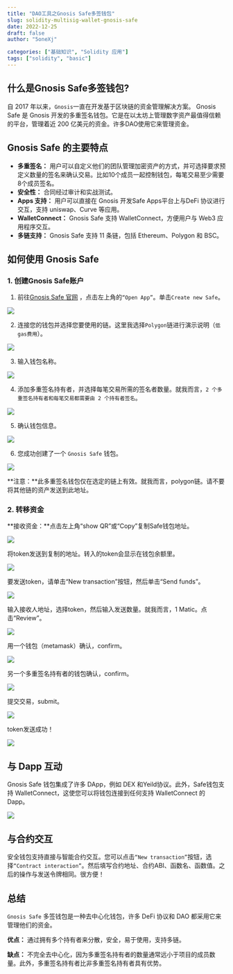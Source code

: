 ```yaml
---
title: "DAO工具之Gnosis Safe多签钱包"
slug: solidity-multisig-wallet-gnosis-safe
date: 2022-12-25
draft: false
author: "5oneXj"

categories: ["基础知识", "Solidity 应用"]
tags: ["solidity", "basic"]
---
```


## 什么是Gnosis Safe多签钱包?

自 2017 年以来，`Gnosis`一直在开发基于区块链的资金管理解决方案。 Gnosis Safe 是 Gnosis 开发的多重签名钱包。它是在以太坊上管理数字资产最值得信赖的平台，管理着近 200 亿美元的资金。许多DAO使用它来管理资金。

## Gnosis Safe 的主要特点

- **多重签名：** 用户可以自定义他们的团队管理加密资产的方式，并可选择要求预定义数量的签名来确认交易。比如10个成员一起控制钱包，每笔交易至少需要8个成员签名。
- **安全性：** 合同经过审计和实战测试。
- **Apps 支持：** 用户可以直接在 Gnosis 开发Safe Apps平台上与DeFi 协议进行交互，支持 uniswap、Curve 等应用。
- **WalletConnect：** Gnosis Safe 支持 WalletConnect，方便用户与 Web3 应用程序交互。
- **多链支持：** Gnosis Safe 支持 11 条链，包括 Ethereum、Polygon 和 BSC。

## 如何使用 Gnosis Safe

### 1. 创建Gnosis Safe账户

1. 前往[Gnosis Safe 官网](https://gnosis-safe.io) ，点击左上角的`“Open App”`。单击`Create new Safe`。

![](https://raw.githubusercontent.com/jollysone/Picture-Library/master/blog/202303052359694.png)

2. 连接您的钱包并选择您要使用的链。这里我选择`Polygon`链进行演示说明（`低gas费用`）。

![](https://raw.githubusercontent.com/jollysone/Picture-Library/master/blog/202303052359353.png)

3. 输入钱包名称。

![](https://raw.githubusercontent.com/jollysone/Picture-Library/master/blog/202303060001707.png)

4. 添加多重签名持有者，并选择每笔交易所需的签名者数量。就我而言，`2 个多重签名持有者和每笔交易都需要由 2 个持有者签名`。

![](https://raw.githubusercontent.com/jollysone/Picture-Library/master/blog/202303060026567.png)

5. 确认钱包信息。

![](https://raw.githubusercontent.com/jollysone/Picture-Library/master/blog/202303060028090.png)

6. 您成功创建了一个 `Gnosis Safe` 钱包。

![](https://raw.githubusercontent.com/jollysone/Picture-Library/master/blog/202303060002572.png)

**注意：**此多重签名钱包仅在选定的链上有效。就我而言，polygon链。请不要将其他链的资产发送到此地址。

### 2. 转移资金

**接收资金：**点击左上角“show QR”或“Copy”复制Safe钱包地址。

![](https://raw.githubusercontent.com/jollysone/Picture-Library/master/blog/202303060004791.png)

将token发送到复制的地址。转入的token会显示在钱包余额里。

![](https://raw.githubusercontent.com/jollysone/Picture-Library/master/blog/202303060005673.png)

要发送token，请单击“New transaction”按钮，然后单击“Send funds”。

![](https://raw.githubusercontent.com/jollysone/Picture-Library/master/blog/202303060005295.png)

输入接收人地址，选择token，然后输入发送数量。就我而言，1 Matic。点击“Review”。

![](https://raw.githubusercontent.com/jollysone/Picture-Library/master/blog/202303060007792.png)

用一个钱包（metamask）确认，confirm。

![](https://raw.githubusercontent.com/jollysone/Picture-Library/master/blog/202303060007655.png)

另一个多重签名持有者的钱包确认，confirm。

![](https://raw.githubusercontent.com/jollysone/Picture-Library/master/blog/202303060008168.png)

提交交易，submit。

![](https://raw.githubusercontent.com/jollysone/Picture-Library/master/blog/202303060008046.png)

token发送成功！

![](https://raw.githubusercontent.com/jollysone/Picture-Library/master/blog/202303060009595.png)

## 与 Dapp 互动

Gnosis Safe 钱包集成了许多 DApp，例如 DEX 和Yeild协议。此外，Safe钱包支持 WalletConnect，这使您可以将钱包连接到任何支持 WalletConnect 的 Dapp。

![](https://raw.githubusercontent.com/jollysone/Picture-Library/master/blog/202303060009389.png)

## 与合约交互

安全钱包支持直接与智能合约交互。您可以点击`“New transaction”`按钮，选择`“Contract interaction”`。然后填写合约地址、合约ABI、函数名、函数值。之后的操作与发送令牌相同。很方便！

## 总结

`Gnosis Safe` 多签钱包是一种去中心化钱包，许多 DeFi 协议和 DAO 都采用它来管理他们的资金。

**优点：** 通过拥有多个持有者来分散，安全，易于使用，支持多链。

**缺点：** 不完全去中心化，因为多重签名持有者的数量通常远小于项目的成员数量。此外，多重签名持有者比非多重签名持有者具有优势。


